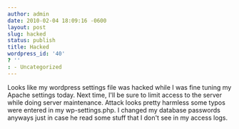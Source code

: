 ```yaml
---
author: admin
date: 2010-02-04 18:09:16 -0600
layout: post
slug: hacked
status: publish
title: Hacked
wordpress_id: '40'
? ''
: - Uncategorized
---
```


Looks like my wordpress settings file was hacked while I was fine tuning my Apache settings today.  Next time, I'll be sure to limit access to the server while doing server maintenance.  Attack looks pretty harmless some typos were entered in my wp-settings.php.  I changed my database passwords anyways just in case he read some stuff that I don't see in my access logs.
